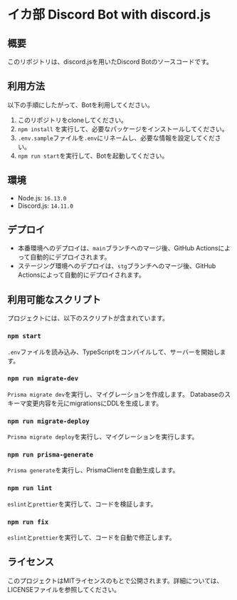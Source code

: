 # イカ部 Discord Bot with discord.js

## 概要

このリポジトリは、discord.jsを用いたDiscord Botのソースコードです。

## 利用方法

以下の手順にしたがって、Botを利用してください。

1. このリポジトリをcloneしてください。
2. `npm install` を実行して、必要なパッケージをインストールしてください。
3. `.env.sample`ファイルを`.env`にリネームし、必要な情報を設定してください。
4. `npm run start`を実行して、Botを起動してください。

## 環境

- Node.js: `16.13.0`
- Discord.js: `14.11.0`

## デプロイ

- 本番環境へのデプロイは、`main`ブランチへのマージ後、GitHub Actionsによって自動的にデプロイされます。
- ステージング環境へのデプロイは、`stg`ブランチへのマージ後、GitHub Actionsによって自動的にデプロイされます。

## 利用可能なスクリプト

プロジェクトには、以下のスクリプトが含まれています。

### `npm start`

`.env`ファイルを読み込み、TypeScriptをコンパイルして、サーバーを開始します。

### `npm run migrate-dev`

`Prisma migrate dev`を実行し、マイグレーションを作成します。
Databaseのスキーマ変更内容を元にmigrationsにDDLを生成します。

### `npm run migrate-deploy`

`Prisma migrate deploy`を実行し、マイグレーションを実行します。

### `npm run prisma-generate`

`Prisma generate`を実行し、PrismaClientを自動生成します。

### `npm run lint`

`eslint`と`prettier`を実行して、コードを検証します。

### `npm run fix`

`eslint`と`prettier`を実行して、コードを自動で修正します。

## ライセンス

このプロジェクトはMITライセンスのもとで公開されます。詳細については、LICENSEファイルを参照してください。
